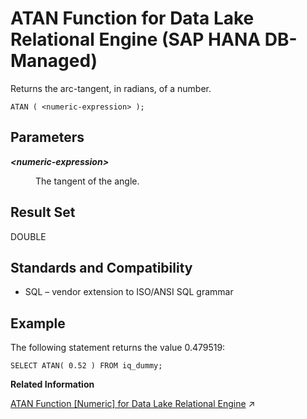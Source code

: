 <!-- loio4d0428abd20f49fea3612d88cf749e7d -->

# ATAN Function for Data Lake Relational Engine \(SAP HANA DB-Managed\)

Returns the arc-tangent, in radians, of a number.



```
ATAN ( <numeric-expression> );
```



<a name="loio4d0428abd20f49fea3612d88cf749e7d__section_sqc_x3k_srb"/>

## Parameters


<dl>
<dt><b>

*<numeric-expression\>*

</b></dt>
<dd>

The tangent of the angle.



</dd>
</dl>



<a name="loio4d0428abd20f49fea3612d88cf749e7d__section_bbp_x3k_srb"/>

## Result Set

DOUBLE



<a name="loio4d0428abd20f49fea3612d88cf749e7d__section_qr1_y3k_srb"/>

## Standards and Compatibility

-   SQL – vendor extension to ISO/ANSI SQL grammar



<a name="loio4d0428abd20f49fea3612d88cf749e7d__section_gpn_y3k_srb"/>

## Example

The following statement returns the value 0.479519:

```
SELECT ATAN( 0.52 ) FROM iq_dummy;
```

**Related Information**  


[ATAN Function \[Numeric\] for Data Lake Relational Engine](https://help.sap.com/viewer/19b3964099384f178ad08f2d348232a9/2023_4_QRC/en-US/a534e83384f21015a17bd5947c1575b2.html "Returns the arc-tangent, in radians, of a number.") :arrow_upper_right:

